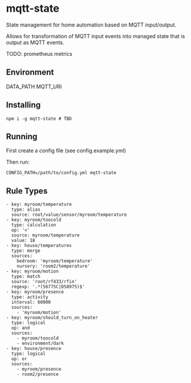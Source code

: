 # mqtt-state

State management for home automation based on MQTT input/output.

Allows for transformation of MQTT input events into managed state that is output as MQTT events.

TODO: prometheus metrics

## Environment

DATA_PATH
MQTT_URI

## Installing

```
npm i -g mqtt-state # TBD
```

## Running

First create a config file (see config.example.yml)

Then run:

```
CONFIG_PATH=/path/to/config.yml mqtt-state
```

## Rule Types

```
- key: myroom/temperature
  type: alias
  source: root/value/sensor/myroom/temperature
- key: myroom/toocold
  type: calculation
  op: '<'
  source: myroom/temperature
  value: 18
- key: house/temperatures
  type: merge
  sources:
    bedroom: 'myroom/temperature'
    nursery: 'room2/temperature'
- key: myroom/motion
  type: match
  source: 'root/rf433/rfin'
  regexp: '.*(56775C|D58975)$'
- key: myroom/presence
  type: activity
  interval: 60000
  sources:
    - 'myroom/motion'
- key: myroom/should_turn_on_heater
  type: logical
  op: and
  sources:
    - myroom/toocold
    - environment/dark
- key: house/presence
  type: logical
  op: or
  sources:
    - myroom/presence
    - room2/presence
```
